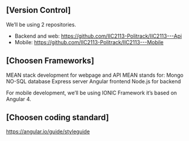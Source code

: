## [Version Control]

We’ll be using 2 repositories.

- Backend and web:
https://github.com/IIC2113-Politrack/IIC2113---Api
- Mobile:
https://github.com/IIC2113-Politrack/IIC2113---Mobile

## [Choosen Frameworks]

MEAN stack development for webpage and API
MEAN stands for: 
Mongo NO-SQL database
Express server
Angular frontend
Node.js for backend

For mobile development, we’ll be using IONIC Framework it’s based on Angular 4.

## [Choosen coding standard]
https://angular.io/guide/styleguide